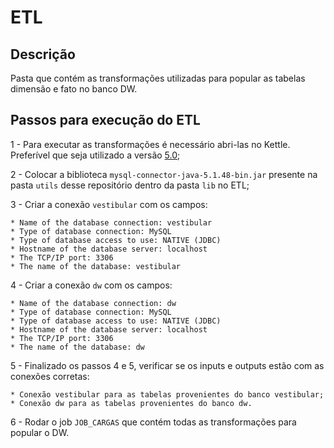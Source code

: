 # ETL

## Descrição 
Pasta que contém as transformações utilizadas para popular as tabelas dimensão e fato no banco DW. 

## Passos para execução do ETL

1 - Para executar as transformações é necessário abri-las no Kettle. Preferível que seja utilizado a versão [5.0](https://sourceforge.net/projects/pentaho/files/Data%20Integration/5.0.1-stable/pdi-ce-5.0.1.A-stable.zip/download);

2 - Colocar a biblioteca `mysql-connector-java-5.1.48-bin.jar` presente na pasta `utils` desse repositório dentro da pasta `lib`  no ETL;

3 - Criar a conexão `vestibular` com os campos:

    * Name of the database connection: vestibular
    * Type of database connection: MySQL
    * Type of database access to use: NATIVE (JDBC)
    * Hostname of the database server: localhost
    * The TCP/IP port: 3306
    * The name of the database: vestibular

4 - Criar a conexão `dw` com os campos: 

    * Name of the database connection: dw
    * Type of database connection: MySQL
    * Type of database access to use: NATIVE (JDBC)
    * Hostname of the database server: localhost
    * The TCP/IP port: 3306
    * The name of the database: dw

5 - Finalizado os passos 4 e 5, verificar se os inputs e outputs estão com as conexões corretas:

    * Conexão vestibular para as tabelas provenientes do banco vestibular;
    * Conexão dw para as tabelas provenientes do banco dw.

6 - Rodar o job `JOB_CARGAS` que contém todas as transformações para popular o DW.

